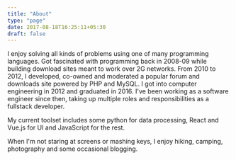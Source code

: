 ```yaml
---
title: "About"
type: "page"
date: 2017-08-18T16:25:11+05:30
draft: false
---
```


I enjoy solving all kinds of problems using one of many programming languages. Got fascinated with programming back in 2008-09 while building download sites meant to work over 2G networks. From 2010 to 2012, I developed, co-owned and moderated a popular forum and downloads site powered by PHP and MySQL. I got into computer engineering in 2012 and graduated in 2016. I've been working as a software engineer since then, taking up multiple roles and responsibilities as a fullstack developer.

My current toolset includes some python for data processing, React and Vue.js for UI and JavaScript for the rest. 

When I'm not staring at screens or mashing keys, I enjoy hiking, camping, photography and some occasional blogging.